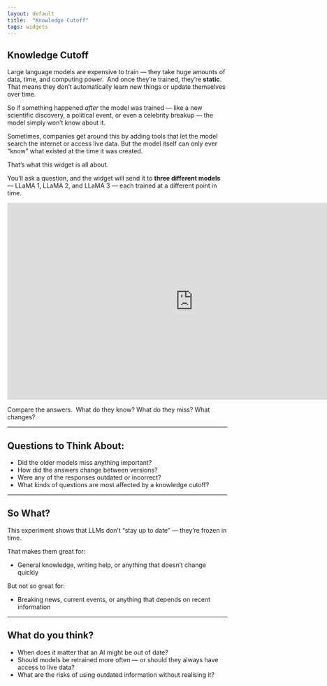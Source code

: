 ```yaml
---
layout: default
title:  "Knowledge Cutoff"
tags: widgets
---
```


## Knowledge Cutoff

Large language models are expensive to train — they take huge amounts of data, time, and computing power.  
And once they’re trained, they’re **static**. That means they don’t automatically learn new things or update themselves over time.

So if something happened *after* the model was trained — like a new scientific discovery, a political event, or even a celebrity breakup — the model simply won’t know about it.

Sometimes, companies get around this by adding tools that let the model search the internet or access live data. But the model itself can only ever “know” what existed at the time it was created.

That’s what this widget is all about.

You’ll ask a question, and the widget will send it to **three different models** — LLaMA 1, LLaMA 2, and LLaMA 3 — each trained at a different point in time.

<iframe
	src="https://willsh1997-knowledge-cutoff-gradio.hf.space"
	frameborder="0"
	width="850"
	height="450"
></iframe>

Compare the answers.  
What do they know? What do they miss? What changes?

---

## Questions to Think About:
- Did the older models miss anything important?
- How did the answers change between versions?
- Were any of the responses outdated or incorrect?
- What kinds of questions are most affected by a knowledge cutoff?

---

## So What?

This experiment shows that LLMs don’t “stay up to date” — they’re frozen in time.

That makes them great for:
- General knowledge, writing help, or anything that doesn’t change quickly

But not so great for:
- Breaking news, current events, or anything that depends on recent information

---

## What do you think?
- When does it matter that an AI might be out of date?
- Should models be retrained more often — or should they always have access to live data?
- What are the risks of using outdated information without realising it?
